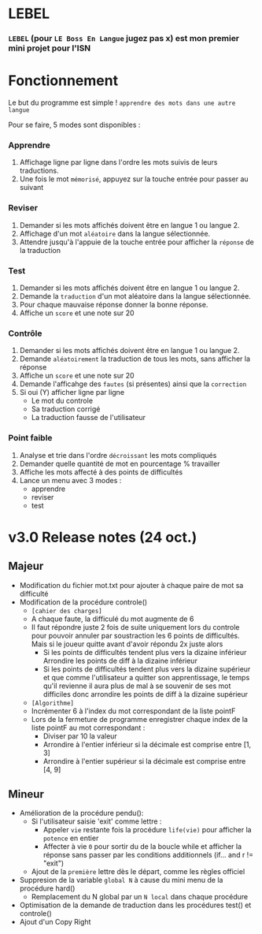 # LEBEL
### ``LEBEL`` (pour ``LE Boss En Langue`` jugez pas x) est mon premier mini projet pour l'ISN 

# Fonctionnement
Le but du programme est simple ! ``apprendre des mots dans une autre langue``

Pour se faire, 5 modes sont disponibles : 
### Apprendre
  1. Affichage ligne par ligne dans l'ordre les mots suivis de leurs traductions.
  2. Une fois le mot ``mémorisé``, appuyez sur la touche entrée pour passer au suivant
### Reviser
  1. Demander si les mots affichés doivent être en langue 1 ou langue 2.
  2. Affichage d'un mot ``aléatoire`` dans la langue sélectionnée. 
  3. Attendre jusqu'à l'appuie de la touche entrée pour afficher la ``réponse`` de la traduction 
### Test
  1. Demander si les mots affichés doivent être en langue 1 ou langue 2.
  2. Demande la ``traduction`` d'un mot aléatoire dans la langue sélectionnée.
  3. Pour chaque mauvaise réponse donner la bonne réponse.
  4. Affiche un ``score`` et une note sur 20
### Contrôle
  1. Demander si les mots affichés doivent être en langue 1 ou langue 2. 
  2. Demande ``aléatoirement`` la traduction de tous les mots, sans afficher la réponse
  3. Affiche un ``score`` et une note sur 20
  4. Demande l'afficahge des ``fautes`` (si présentes) ainsi que la ``correction``
  5. Si oui (Y) afficher ligne par ligne
     - Le mot du controle
     - Sa traduction corrigé
     - La traduction fausse de l'utilisateur
### Point faible
  1. Analyse et trie dans l'ordre ``décroissant`` les mots compliqués
  2. Demander quelle quantité de mot en pourcentage % travailler
  3. Affiche les mots affecté à des points de difficultés
  4. Lance un menu avec 3 modes : 
     - apprendre
     - reviser
     - test 
    
# v3.0 Release notes (24 oct.)
## Majeur
  - Modification du fichier mot.txt pour ajouter à chaque paire de mot sa difficulté
  - Modification de la procédure controle()
    - ``[cahier des charges] ``
    - A chaque faute, la difficulé du mot augmente de 6 
    - Il faut répondre juste 2 fois de suite uniquement lors du controle pour pouvoir annuler par soustraction les 6 points de difficultés. Mais si le joueur quitte avant d'avoir répondu 2x juste alors
      - Si les points de difficultés tendent plus vers la dizaine inférieur Arrondire les points de diff à la dizaine inférieur
      - Si les points de difficultés tendent plus vers la dizaine supérieur et que comme l'utilisateur a quitter son apprentissage, le temps qu'il revienne il aura plus de mal à se souvenir de ses mot difficiles donc arrondire les points de diff à la dizaine supérieur
    - ``[Algorithme]``
    - Incrémenter 6 à l'index du mot correspondant de la liste pointF
    - Lors de la fermeture de programme enregistrer chaque index de la liste pointF au mot correspondant :
      - Diviser par 10 la valeur 
      -  Arrondire à l'entier inférieur si la décimale est comprise entre [1, 3]
      - Arrondire à l'entier supérieur si la décimale est comprise entre [4, 9]
## Mineur
  - Amélioration de la procédure pendu():
    - Si l'utilisateur saisie 'exit' comme lettre :
      - Appeler ``vie`` restante fois la procédure ``life(vie)`` pour afficher la ``potence`` en entier
      - Affecter à vie ``0`` pour sortir du de la boucle while et afficher la réponse sans passer par les conditions additionnels (if... and r != "exit")
    - Ajout de la ``première`` lettre dès le départ, comme les règles officiel
  - Suppresion de la variable ``global N`` à cause du mini menu de la procédure hard()
    - Remplacement du N global par un ``N local`` dans chaque procédure
  - Optimisation de la demande de traduction dans les procédures test() et controle()
  - Ajout d'un Copy Right 
      
      
      
